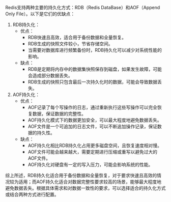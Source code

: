 Redis支持两种主要的持久化方式：RDB（Redis DataBase）和AOF（Append Only File）。以下是它们的优缺点：

1. RDB持久化：
   - 优点：
     - RDB快速且高效，适合用于备份数据和全量恢复。
     - RDB生成的快照文件较小，节省存储空间。
     - 当需要对数据库进行频繁备份时，RDB持久化可以减少对系统性能的影响。
   - 缺点：
     - RDB是定期将内存中的数据集快照保存到磁盘，如果发生故障，可能会造成部分数据丢失。
     - RDB生成的快照只包含最后一次持久化时的数据，可能会导致数据丢失。
2. AOF持久化：
   - 优点：
     - AOF记录了每个写操作的日志，通过重新执行这些写操作可以完全恢复数据，保证数据的完整性。
     - AOF持久化模式下的数据更加安全，可以最大程度地避免数据丢失。
     - AOF文件是一个可追加的日志文件，可以不断追加操作记录，保证数据的持久性。
   - 缺点：
     - AOF持久化相比RDB持久化占用更多磁盘空间，且恢复速度相对慢。
     - AOF文件可能会越来越大，需要定期进行压缩或重写以避免过大的AOF文件。
     - AOF持久化对硬盘有一定的写入压力，可能会影响系统的性能。

综上所述，RDB持久化适合用于备份数据和全量恢复，对于要求快速且高效的情况较为适用；而AOF持久化适合对数据完整性要求较高的场景，能够最大程度地避免数据丢失。根据具体需求和对数据一致性的要求，可以选择适合的持久化方式或结合两种方式进行配置。